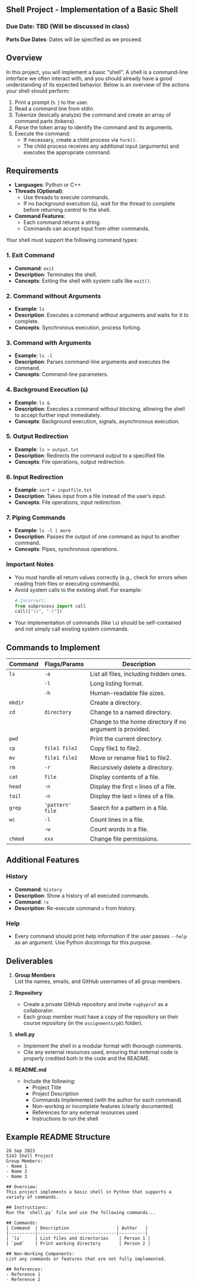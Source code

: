 ## Shell Project - Implementation of a Basic Shell

### Due Date: TBD (Will be discussed in class)

**Parts Due Dates**: Dates will be specified as we proceed.

## Overview

In this project, you will implement a basic "shell". A shell is a command-line interface we often interact with, and you should already have a good understanding of its expected behavior. Below is an overview of the actions your shell should perform:

1. Print a prompt (`% `) to the user.
2. Read a command line from stdin.
3. Tokenize (lexically analyze) the command and create an array of command parts (tokens).
4. Parse the token array to identify the command and its arguments.
5. Execute the command:
   - If necessary, create a child process via `fork()`.
   - The child process receives any additional input (arguments) and executes the appropriate command.

## Requirements

- **Languages**: Python or C++
- **Threads (Optional)**:
  - Use threads to execute commands.
  - If no background execution (`&`), wait for the thread to complete before returning control to the shell.
- **Command Features**:
  - Each command returns a string.
  - Commands can accept input from other commands.

Your shell must support the following command types:

### 1. **Exit Command**

- **Command**: `exit`
- **Description**: Terminates the shell.
- **Concepts**: Exiting the shell with system calls like `exit()`.

### 2. **Command without Arguments**

- **Example**: `ls`
- **Description**: Executes a command without arguments and waits for it to complete.
- **Concepts**: Synchronous execution, process forking.

### 3. **Command with Arguments**

- **Example**: `ls -l`
- **Description**: Parses command-line arguments and executes the command.
- **Concepts**: Command-line parameters.

### 4. **Background Execution (`&`)**

- **Example**: `ls &`
- **Description**: Executes a command without blocking, allowing the shell to accept further input immediately.
- **Concepts**: Background execution, signals, asynchronous execution.

### 5. **Output Redirection**

- **Example**: `ls > output.txt`
- **Description**: Redirects the command output to a specified file.
- **Concepts**: File operations, output redirection.

### 6. **Input Redirection**

- **Example**: `sort < inputfile.txt`
- **Description**: Takes input from a file instead of the user’s input.
- **Concepts**: File operations, input redirection.

### 7. **Piping Commands**

- **Example**: `ls -l | more`
- **Description**: Passes the output of one command as input to another command.
- **Concepts**: Pipes, synchronous operations.

### Important Notes

- You must handle all return values correctly (e.g., check for errors when reading from files or executing commands).
- Avoid system calls to the existing shell. For example:
  ```python
  # Incorrect:
  from subprocess import call
  call(["ls", "-l"])
  ```
- Your implementation of commands (like `ls`) should be self-contained and not simply call existing system commands.

## Commands to Implement

| Command | Flags/Params       | Description                                              |
| ------- | ------------------ | -------------------------------------------------------- |
| `ls`    | `-a`               | List all files, including hidden ones.                   |
|         | `-l`               | Long listing format.                                     |
|         | `-h`               | Human-readable file sizes.                               |
| `mkdir` |                    | Create a directory.                                      |
| `cd`    | `directory`        | Change to a named directory.                             |
|         |                    | Change to the home directory if no argument is provided. |
| `pwd`   |                    | Print the current directory.                             |
| `cp`    | `file1 file2`      | Copy file1 to file2.                                     |
| `mv`    | `file1 file2`      | Move or rename file1 to file2.                           |
| `rm`    | `-r`               | Recursively delete a directory.                          |
| `cat`   | `file`             | Display contents of a file.                              |
| `head`  | `-n`               | Display the first `n` lines of a file.                   |
| `tail`  | `-n`               | Display the last `n` lines of a file.                    |
| `grep`  | `'pattern'` `file` | Search for a pattern in a file.                          |
| `wc`    | `-l`               | Count lines in a file.                                   |
|         | `-w`               | Count words in a file.                                   |
| `chmod` | `xxx`              | Change file permissions.                                 |

## Additional Features

### History

- **Command**: `history`
- **Description**: Show a history of all executed commands.
- **Command**: `!x`
- **Description**: Re-execute command `x` from history.

### Help

- Every command should print help information if the user passes `--help` as an argument. Use Python docstrings for this purpose.

## Deliverables

1. **Group Members**  
   List the names, emails, and GitHub usernames of all group members.

2. **Repository**

   - Create a private GitHub repository and invite `rugbyprof` as a collaborator.
   - Each group member must have a copy of the repository on their course repository (in the `assignments/p01` folder).

3. **shell.py**

   - Implement the shell in a modular format with thorough comments.
   - Cite any external resources used, ensuring that external code is properly credited both in the code and the README.

4. **README.md**
   - Include the following:
     - Project Title
     - Project Description
     - Commands Implemented (with the author for each command)
     - Non-working or incomplete features (clearly documented)
     - References for any external resources used
     - Instructions to run the shell

## Example README Structure

```
28 Sep 2023
5143 Shell Project
Group Members:
- Name 1
- Name 2
- Name 3

## Overview:
This project implements a basic shell in Python that supports a variety of commands.

## Instructions:
Run the `shell.py` file and use the following commands...

## Commands:
| Command  | Description                  | Author   |
|----------|------------------------------|----------|
| `ls`     | List files and directories    | Person 1 |
| `pwd`    | Print working directory       | Person 2 |

## Non-Working Components:
List any commands or features that are not fully implemented.

## References:
- Reference 1
- Reference 2
```
